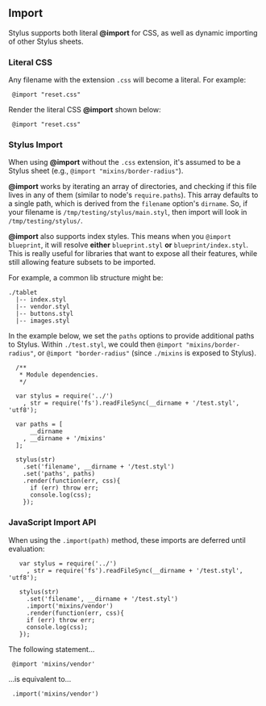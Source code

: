 ## Import

 Stylus supports both literal __@import__ for CSS, as well as dynamic importing of other Stylus sheets.

### Literal CSS

  Any filename with the extension `.css` will become a literal. For example:
  
     @import "reset.css"

Render the literal CSS __@import__ shown below:

     @import "reset.css"

### Stylus Import

 When using __@import__ without the `.css` extension, it's assumed to be a Stylus sheet (e.g., `@import "mixins/border-radius"`).

 __@import__ works by iterating an array of directories, and checking if this file lives in any of them (similar to node's `require.paths`). This array defaults to a single path, which is derived from the `filename` option's `dirname`. So, if your filename is `/tmp/testing/stylus/main.styl`, then import will look in `/tmp/testing/stylus/`.
 
 __@import__ also supports index styles. This means when you `@import blueprint`, it will resolve **either** `blueprint.styl` **or** `blueprint/index.styl`.  This is really useful for libraries that want to expose all their features, while still allowing feature subsets to be imported. 
 
 For example, a common lib structure might be:

    ./tablet
      |-- index.styl 
      |-- vendor.styl 
      |-- buttons.styl 
      |-- images.styl 

 In the example below, we set the `paths` options to provide additional paths to Stylus. Within `./test.styl`, we could then `@import "mixins/border-radius"`, or `@import "border-radius"` (since `./mixins` is exposed to Stylus).

      /**
       * Module dependencies.
       */

      var stylus = require('../')
        , str = require('fs').readFileSync(__dirname + '/test.styl', 'utf8');

      var paths = [
          __dirname
        , __dirname + '/mixins'
      ];

      stylus(str)
        .set('filename', __dirname + '/test.styl')
        .set('paths', paths)
        .render(function(err, css){
          if (err) throw err;
          console.log(css);
        });

### JavaScript Import API

 When using the `.import(path)` method, these imports are deferred until evaluation:
 
       var stylus = require('../')
         , str = require('fs').readFileSync(__dirname + '/test.styl', 'utf8');

       stylus(str)
         .set('filename', __dirname + '/test.styl')
         .import('mixins/vendor')
         .render(function(err, css){
         if (err) throw err;
         console.log(css);
       });

 The following statement...
 
     @import 'mixins/vendor'

...is equivalent to...

     .import('mixins/vendor') 
 